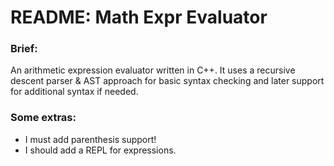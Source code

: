 # README: Math Expr Evaluator

### Brief:
An arithmetic expression evaluator written in C++. It uses a recursive descent parser & AST approach for basic syntax checking and later support for additional syntax if needed.

### Some extras:
 - I must add parenthesis support!
 - I should add a REPL for expressions.
